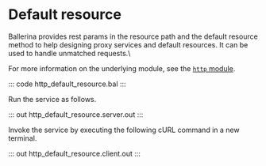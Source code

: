 # Default resource

Ballerina provides rest params in the resource path and the default resource method to help designing proxy services and default resources. It can be used to handle unmatched requests.\

For more information on the underlying module,  see the [`http` module](https://lib.ballerina.io/ballerina/http/latest/).

::: code http_default_resource.bal :::

Run the service as follows.

::: out http_default_resource.server.out :::

Invoke the service by executing the following cURL command in a new terminal.

::: out http_default_resource.client.out :::
